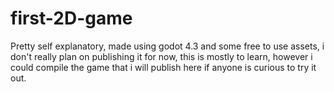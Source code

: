 # first-2D-game
Pretty self explanatory, made using godot 4.3 and some free to use assets, i don't really plan on publishing it for now, this is mostly to learn, however i could compile the game that i will publish here if anyone is curious to try it out.
